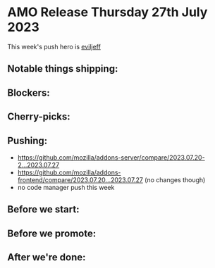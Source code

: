# AMO Release Thursday 27th July 2023

This week's push hero is [eviljeff](https://github.com/eviljeff)

## Notable things shipping:

## Blockers:

## Cherry-picks:

## Pushing:

- https://github.com/mozilla/addons-server/compare/2023.07.20-2...2023.07.27
- https://github.com/mozilla/addons-frontend/compare/2023.07.20...2023.07.27 (no changes though)
- no code manager push this week

## Before we start:


## Before we promote:

## After we're done:
